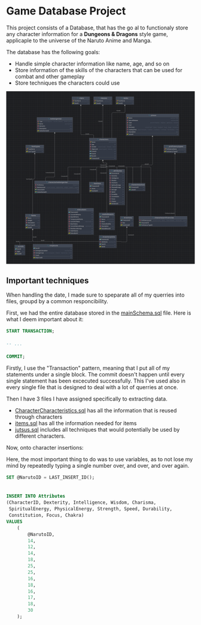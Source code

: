 # Game Database Project

This project consists of a Database, that has the go al to functionaly store any character information for a **Dungeons & Dragons** style game, applicaple to the universe of the Naruto Anime and Manga.

The database has the following goals:
- Handle simple character information like name, age, and so on
- Store information of the skills of the characters that can be used for combat and other gameplay
- Store techniques the characters could use

![Capture.PNG](project/Capture.PNG)

## Important techniques

When handling the date, I made sure to speparate all of my querries into files, groupd by a common responcibility.

First, we had the entire database stored in the [mainSchema.sql](project/mainSchema.sql) file.
Here is what I deem important about it:

```sql
START TRANSACTION;

-- ...

COMMIT;
```

Firstly, I use the "Transaction" pattern, meaning that I put all of my statements under a single block. The commit doesn't happen until every single statement has been excecuted successfully. This I've used also in every single file that is designed to deal with a lot of querries at once.

Then I have 3 files I have assigned specifically to extracting data.
- [CharacterCharacteristics.sql](project/baseData/CharacterCharacteristics.sql) has all the information that is reused through characters
- [items.sql](project/baseData/items.sql) has all the information needed for items
- [jutsus.sql](project/baseData/jutsus.sql) includes all techniques that would potentially be used by different characters.

Now, onto character insertions:

Here, the most important thing to do was to use variables, as to not lose my mind by repeatedly typing a single number over, and over, and over again. 

```sql
SET @NarutoID = LAST_INSERT_ID();


INSERT INTO Attributes
(CharacterID, Dexterity, Intelligence, Wisdom, Charisma,
 SpiritualEnergy, PhysicalEnergy, Strength, Speed, Durability,
 Constitution, Focus, Chakra)
VALUES
    (
        @NarutoID,
        14,   
        12,   
        14,   
        18,   
        25,   
        25,   
        16,   
        18,   
        16,   
        17,   
        18,   
        30    
    );
```


